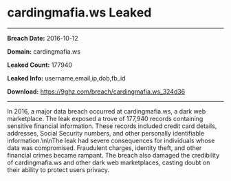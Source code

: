 # cardingmafia.ws Leaked

------------
**Breach Date:** 2016-10-12

**Domain:** cardingmafia.ws

**Leaked Count:** 177940

**Leaked Info:** username,email,ip,dob,fb_id

**Download:** https://9ghz.com/breach/cardingmafia.ws_324d36

------------
In 2016, a major data breach occurred at cardingmafia.ws, a dark web marketplace. The leak exposed a trove of 177,940 records containing sensitive financial information. These records included credit card details, addresses, Social Security numbers, and other personally identifiable information.\n\nThe leak had severe consequences for individuals whose data was compromised. Fraudulent charges, identity theft, and other financial crimes became rampant. The breach also damaged the credibility of cardingmafia.ws and other dark web marketplaces, casting doubt on their ability to protect users privacy.
